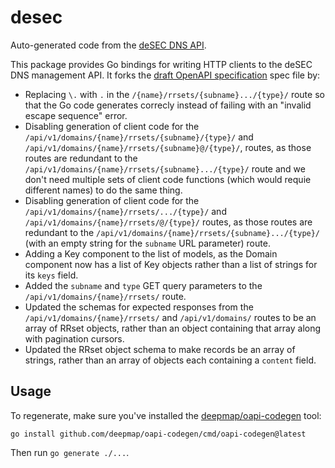 # desec

Auto-generated code from the [deSEC DNS API](https://desec.readthedocs.io/en/latest/index.html).

This package provides Go bindings for writing HTTP clients to the deSEC DNS management API. It forks the [draft OpenAPI specification](https://github.com/desec-io/desec-stack/issues/359#issuecomment-865365725) spec file by:
- Replacing `\.` with `.` in the `/{name}/rrsets/{subname}.../{type}/` route so that the Go code generates correcly instead of failing with an "invalid escape sequence" error.
- Disabling generation of client code for the `/api/v1/domains/{name}/rrsets/{subname}/{type}/` and `/api/v1/domains/{name}/rrsets/{subname}@/{type}/`, routes, as those routes are redundant to the `/api/v1/domains/{name}/rrsets/{subname}.../{type}/` route and we don't need multiple sets of client code functions (which would requie different names) to do the same thing.
- Disabling generation of client code for the `/api/v1/domains/{name}/rrsets/.../{type}/` and `/api/v1/domains/{name}/rrsets/@/{type}/` routes, as those routes are redundant to the `/api/v1/domains/{name}/rrsets/{subname}.../{type}/` (with an empty string for the `subname` URL parameter) route.
- Adding a Key component to the list of models, as the Domain component now has a list of Key objects rather than a list of strings for its `keys` field.
- Added the `subname` and `type` GET query parameters to the `/api/v1/domains/{name}/rrsets/` route.
- Updated the schemas for expected responses from the `/api/v1/domains/{name}/rrsets/` and `/api/v1/domains/` routes to be an array of RRset objects, rather than an object containing that array along with pagination cursors.
- Updated the RRset object schema to make records be an array of strings, rather than an array of objects each containing a `content` field.

## Usage

To regenerate, make sure you've installed the [deepmap/oapi-codegen](github.com/deepmap/oapi-codegen) tool:
```
go install github.com/deepmap/oapi-codegen/cmd/oapi-codegen@latest
```

Then run `go generate ./...`.
